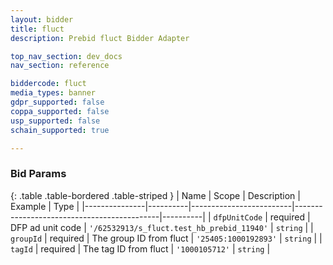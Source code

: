 ```yaml
---
layout: bidder
title: fluct
description: Prebid fluct Bidder Adapter

top_nav_section: dev_docs
nav_section: reference

biddercode: fluct
media_types: banner
gdpr_supported: false
coppa_supported: false
usp_supported: false
schain_supported: true

---
```


### Bid Params

{: .table .table-bordered .table-striped }
| Name          | Scope    | Description             | Example                                    | Type     |
|---------------|----------|-------------------------|--------------------------------------------|----------|
| `dfpUnitCode` | required | DFP ad unit code        | `'/62532913/s_fluct.test_hb_prebid_11940'` | `string` |
| `groupId`     | required | The group ID from fluct | `'25405:1000192893'`                       | `string` |
| `tagId`       | required | The tag ID from fluct   | `'1000105712'`                             | `string` |
